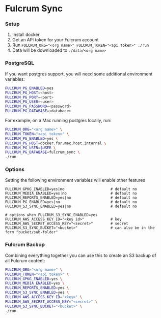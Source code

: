 # Fulcrum Sync

### Setup

1. Install docker
2. Get an API token for your Fulcrum account
3. Run `FULCRUM_ORG="<org name>" FULCRUM_TOKEN="<api token>" ./run`
4. Data will be downloaded to `./data/<org name>`

### PostgreSQL

If you want postgres support, you will need some additional environment variables:

```sh
FULCRUM_PG_ENABLED=yes
FULCRUM_PG_HOST=<host>
FULCRUM_PG_PORT=<port>
FULCRUM_PG_USER=<user>
FULCRUM_PG_PASSWORD=<password>
FULCRUM_PG_DATABASE=<database>
```

For example, on a Mac running postgres locally, run:

```sh
FULCRUM_ORG="<org name>" \
FULCRUM_TOKEN="<api token>" \
FULCRUM_PG_ENABLED=yes \
FULCRUM_PG_HOST=docker.for.mac.host.internal \
FULCRUM_PG_USER=$USER \
FULCRUM_PG_DATABASE=fulcrum_sync \
./run
```

### Options

Setting the following environment variables will enable other features

```
FULCRUM_GPKG_ENABLED=yes|no                     # default no
FULCRUM_MEDIA_ENABLED=yes|no                    # default no
FULCRUM_REPORTS_ENABLED=yes|no                  # default no
FULCRUM_PG_ENABLED=yes|no                       # default no
FULCRUM_S3_SYNC_ENABLED=yes|no                  # default no

# options when FULCRUM_S3_SYNC_ENABLED=yes
FULCRUM_AWS_ACCESS_KEY_ID="<key id>"            # key
FULCRUM_AWS_SECRET_ACCESS_KEY="<secret>"        # secret
FULCRUM_S3_SYNC_BUCKET="<bucket>"               # can also be in the form "bucket/sub-folder"
```

### Fulcrum Backup

Combining everything together you can use this to create an S3 backup of all Fulcrum content:

```sh
FULCRUM_ORG="<org name>" \
FULCRUM_TOKEN="<api token>" \
FULCRUM_GPKG_ENABLED=yes \
FULCRUM_MEDIA_ENABLED=yes \
FULCRUM_REPORTS_ENABLED=yes \
FULCRUM_S3_SYNC_ENABLED=yes \
FULCRUM_AWS_ACCESS_KEY_ID="<key>" \
FULCRUM_AWS_SECRET_ACCESS_KEY="<secret>" \
FULCRUM_S3_SYNC_BUCKET="<bucket>" \
./run
```
